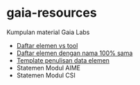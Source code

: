 # gaia-resources
Kumpulan material Gaia Labs

- [Daftar elemen vs tool](./daftar-elemen-per-tool.csv)
- [Daftar elemen dengan nama 100% sama](./daftar-elemen-konflik.csv)
- [Template penulisan data elemen](./template-data-elemen.md)
- Statemen Modul AIME
- Statemen Modul CSI

